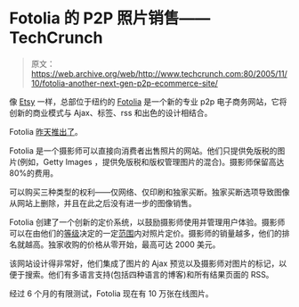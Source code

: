 # Fotolia 的 P2P 照片销售——TechCrunch

> 原文：<https://web.archive.org/web/http://www.techcrunch.com:80/2005/11/10/fotolia-another-next-gen-p2p-ecommerce-site/>

 [](https://web.archive.org/web/20220503211224/http://www.fotolia.com/) 像 [Etsy](https://web.archive.org/web/20220503211224/http://www.beta.techcrunch.com/2005/11/08/etsy-is-ebay-20/) 一样，总部位于纽约的 [Fotolia](https://web.archive.org/web/20220503211224/http://www.fotolia.com/) 是一个新的专业 p2p 电子商务网站，它将创新的商业模式与 Ajax、标签、rss 和出色的设计相结合。

Fotolia [昨天推出了](https://web.archive.org/web/20220503211224/http://blog.fotolia.com/us/press/release/fotolia_2005.html)。

Fotolia 是一个摄影师可以直接向消费者出售照片的网站。他们只提供免版税的图片(例如，Getty Images ，提供免版税和版权管理图片的混合)。摄影师保留高达 80%的费用。

可以购买三种类型的权利——仅网络、仅印刷和独家买断。独家买断选项导致图像从网站上删除，并且在此之后没有进一步的图像销售。

 Fotolia 创建了一个创新的定价系统，以鼓励摄影师使用并管理用户体验。摄影师可以在由他们的[等级](https://web.archive.org/web/20220503211224/http://www.fotolia.com/ranking/index.php?&zone=us)决定的一定[范围](https://web.archive.org/web/20220503211224/http://blog.fotolia.com/us/guideline/license/price_range.html)内对照片定价。摄影师的销量越多，他们的排名就越高。独家收购的价格从零开始，最高可达 2000 美元。

该网站设计得非常好，他们集成了图片的 Ajax 预览以及摄影师对图片的标记，以便于搜索。他们有多语言支持(包括四种语言的博客)和所有结果页面的 RSS。

经过 6 个月的有限测试，Fotolia 现在有 10 万张在线图片。
